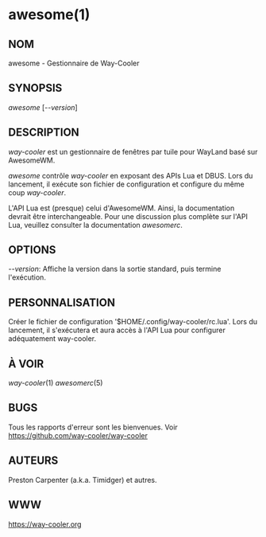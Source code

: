 awesome(1)
==========

NOM
----

awesome - Gestionnaire de Way-Cooler

SYNOPSIS
--------

*awesome* [*--version*]

DESCRIPTION
-----------

*way-cooler* est un gestionnaire de fenêtres par tuile pour WayLand basé sur AwesomeWM.

*awesome* contrôle *way-cooler* en exposant des APIs Lua et DBUS. Lors du lancement, il exécute son fichier de configuration et configure du même coup *way-cooler*.

L'API Lua est (presque) celui d'AwesomeWM. Ainsi, la documentation devrait être interchangeable. Pour une discussion plus complète sur l'API Lua, veuillez consulter la documentation *awesomerc*.

OPTIONS
-------
*--version*:
    Affiche la version dans la sortie standard, puis termine l'exécution.

PERSONNALISATION
----------------
Créer le fichier de configuration '$HOME/.config/way-cooler/rc.lua'. Lors du lancement, il s'exécutera et aura accès à l'API Lua pour configurer adéquatement way-cooler.

À VOIR
------
*way-cooler*(1) *awesomerc*(5)

BUGS
----
Tous les rapports d'erreur sont les bienvenues. Voir https://github.com/way-cooler/way-cooler

AUTEURS
-------
Preston Carpenter (a.k.a. Timidger) et autres.

WWW
---
https://way-cooler.org